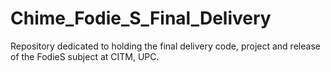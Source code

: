 # Chime_Fodie_S_Final_Delivery
Repository dedicated to holding the final delivery code, project and release of the FodieS subject at CITM, UPC. 
